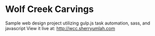 # Wolf Creek Carvings

Sample web design project utilizing gulp.js task automation, sass, and javascript
View it live at: http://wcc.sherryumlah.com
